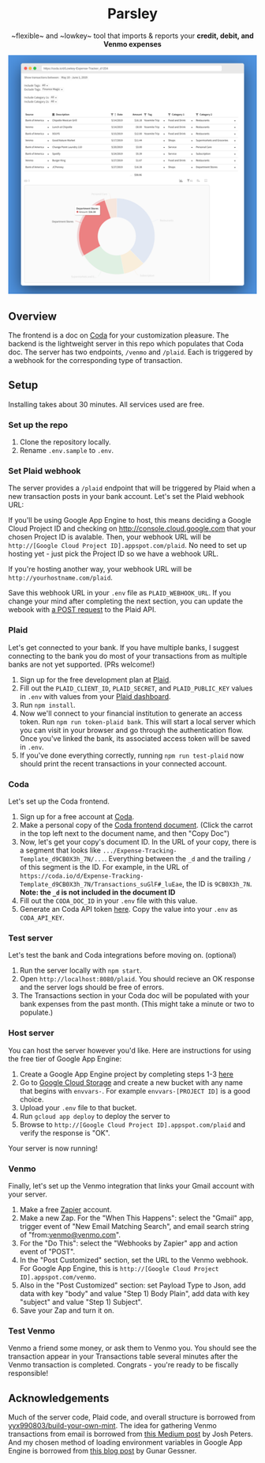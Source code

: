 <h1 align="center">Parsley</h1>
<p align="center">~flexible~ and ~lowkey~ tool that imports & reports your <b>credit, debit, and Venmo expenses</b></p>

![Example Screenshot](screenshot.png)

## Overview
The frontend is a doc on [Coda](http://coda.io) for your customization pleasure. The backend is the lightweight server in this repo which populates that Coda doc. The server has two endpoints, `/venmo` and `/plaid`. Each is triggered by a webhook for the corresponding type of transaction.

## Setup
Installing takes about 30 minutes. All services used are free.

### Set up the repo
1. Clone the repository locally.
2. Rename `.env.sample` to `.env`.

### Set Plaid webhook
The server provides a `/plaid` endpoint that will be triggered by Plaid when a new transaction posts in your bank account. Let's set the Plaid webhook URL:

If you'll be using Google App Engine to host, this means deciding a Google Cloud Project ID and checking on http://console.cloud.google.com that your chosen Project ID is avalable. Then, your webhook URL will be `http://[Google Cloud Project ID].appspot.com/plaid`. No need to set up hosting yet - just pick the Project ID so we have a webhook URL.

If you're hosting another way, your webhook URL will be `http://yourhostname.com/plaid`.

Save this webhook URL in your `.env` file as `PLAID_WEBHOOK_URL`. If you change your mind after completing the next section, you can update the webook with [a POST request](https://plaid.com/docs/#update-webhook) to the Plaid API.

### Plaid
Let's get connected to your bank. If you have multiple banks, I suggest connecting to the bank you do most of your transactions from as multiple banks are not yet supported. (PRs welcome!)

1. Sign up for the free development plan at [Plaid](https://plaid.com/).
2. Fill out the `PLAID_CLIENT_ID`, `PLAID_SECRET`, and `PLAID_PUBLIC_KEY` values in `.env` with values from your [Plaid dashboard](https://dashboard.plaid.com/overview/development).
3. Run `npm install`.
4. Now we'll connect to your financial institution to generate an access token. Run `npm run token-plaid bank`. This will start a local server which you can visit in your browser and go through the authentication flow. Once you've linked the bank, its associated access token will be saved in `.env`.
5. If you've done everything correctly, running `npm run test-plaid` now should print the recent transactions in your connected account.

### Coda
Let's set up the Coda frontend.
1. Sign up for a free account at [Coda](https://coda.io).
2. Make a personal copy of the [Coda frontend document](https://coda.io/d/Expense-Tracking-Template_d9CB0X3h_7N/Transactions_suGlF#_luEae). (Click the carrot in the top left next to the document name, and then "Copy Doc")
3. Now, let's get your copy's document ID. In the URL of your copy, there is a segment that looks like `.../Expense-Tracking-Template_d9CB0X3h_7N/...`. Everything between the `_d` and the trailing `/` of this segment is the ID. For example, in the URL of `https://coda.io/d/Expense-Tracking-Template_d9CB0X3h_7N/Transactions_suGlF#_luEae`, the ID is `9CB0X3h_7N`. **Note: the `_d` is not included in the document ID**
4. Fill out the `CODA_DOC_ID` in your `.env` file with this value.
5. Generate an Coda API token [here](https://coda.io/account). Copy the value into your `.env` as `CODA_API_KEY`.

### Test server
Let's test the bank and Coda integrations before moving on. (optional)
1. Run the server locally with `npm start`.
2. Open `http://localhost:8080/plaid`. You should recieve an OK response and the server logs should be free of errors.
3. The Transactions section in your Coda doc will be populated with your bank expenses from the past month. (This might take a minute or two to populate.)

### Host server
You can host the server however you'd like. Here are instructions for using the free tier of Google App Engine:
1. Create a Google App Engine project by completing steps 1-3 [here](https://cloud.google.com/nodejs/getting-started/hello-world)
2. Go to [Google Cloud Storage](https://console.cloud.google.com/storage/browser) and create a new bucket with any name that begins with `envvars-`. For example `envvars-[PROJECT ID]` is a good choice.
3. Upload your `.env` file to that bucket.
3. Run `gcloud app deploy` to deploy the server to
4. Browse to `http://[Google Cloud Project ID].appspot.com/plaid` and verify the response is "OK".

Your server is now running!

### Venmo
Finally, let's set up the Venmo integration that links your Gmail account with your server.
1. Make a free [Zapier](https://zapier.com) account.
2. Make a new Zap. For the "When This Happens": select the "Gmail" app, trigger event of "New Email Matching Search", and email search string of "from:venmo@venmo.com".
3. For the "Do This": select the "Webhooks by Zapier" app and action event of "POST".
4. In the "Post Customized" section, set the URL to the Venmo webhook. For Google App Engine, this is `http://[Google Cloud Project ID].appspot.com/venmo`.
5. Also in the "Post Customized" section: set Payload Type to Json, add data with key "body" and value "Step 1) Body Plain", add data  with key "subject" and value "Step 1) Subject".
6. Save your Zap and turn it on.

### Test Venmo
Venmo a friend some money, or ask them to Venmo you. You should see the transaction appear in your Transactions table several minutes after the Venmo transaction is completed. Congrats - you're ready to be fiscally responsible!

## Acknowledgements
Much of the server code, Plaid code, and overall structure is borrowed from [yyx990803/build-your-own-mint](https://github.com/yyx990803/build-your-own-mint). The idea for gathering Venmo transactions from email is borrowed from [this Medium post](https://medium.com/swlh/how-i-got-control-of-my-spending-with-a-couple-no-code-services-and-only-100-lines-of-python-code-36c8ac75f670) by Josh Peters. And my chosen method of loading environment variables in Google App Engine is borrowed from [this blog post](http://gunargessner.com/gcloud-env-vars/) by Gunar Gessner.
